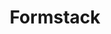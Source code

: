 ---
blog: http://formstack.com/blog
facebook: https://facebook.com/Formstack
googleplus: https://plus.google.com/+formstack
instagram: https://instagram.com/formstack
linkedin: https://linkedin.com/company/formstack
logohandle: formstack
pinterest: https://pinterest.com/formstack
sort: formstack
title: Formstack
twitter: https://x.com/formstack
website: https://www.formstack.com/
wikipedia: https://en.wikipedia.org/wiki/Formstack
youtube: https://youtube.com/user/formstack
---